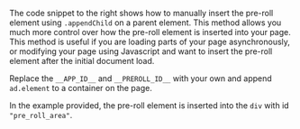 The code snippet to the right shows how to manually insert the pre-roll element using ```.appendChild``` on a parent element. This method allows you much more control over how the pre-roll element is inserted into your page. This method is useful if you are loading parts of your page asynchronously, or modifying your page using Javascript and want to insert the pre-roll element after the initial document load.

Replace the ```__APP_ID__``` and ```__PREROLL_ID__``` with your own and append ```ad.element``` to a container on the page.

In the example provided, the pre-roll element is inserted into the ```div``` with id ```"pre_roll_area"```.